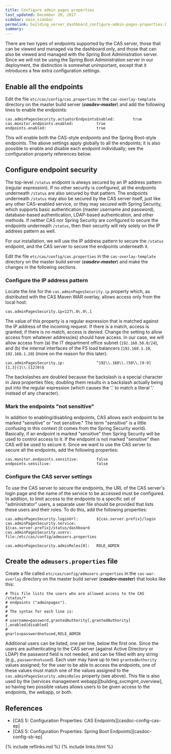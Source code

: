 ```yaml
---
title: Configure admin pages properties
last_updated: December 20, 2017
sidebar: main_sidebar
permalink: building_server_dashboard_configure-admin-pages-properties.html
summary:
---
```


There are two types of endpoints supported by the CAS server, those that can be viewed and managed via the dashboard only, and those that can also be viewed and managed with the Spring Boot Administration server. Since we will not be using the Spring Boot Administration server in our deployment, the distinction is somewhat unimportant, except that it introduces a few extra configuration settings.

## Enable all the endpoints

Edit the file `etc/cas/config/cas.properties` in the `cas-overlay-template` directory on the master build server (***casdev-master***) and add the following lines to enable the endpoints:

```properties
cas.adminPagesSecurity.actuatorEndpointsEnabled:        true
cas.monitor.endpoints.enabled:          true
endpoints.enabled:                      true
```

This will enable both the CAS-style endpoints and the Spring Boot-style endpoints. The above settings apply globally to all the endpoints; it is also possible to enable and disable each endpoint individually; see the configuration property references below.

## Configure endpoint security

The top-level `/status` endpoint is always secured by an IP address pattern (regular expression). If no other security is configured, all the endpoints underneath `/status` are also secured by that pattern. The endpoints underneath `/status` may also be secured by the CAS server itself, just like any other CAS-enabled service, or they may secured with Spring Security, which supports basic authentication (master username and password), database-based authentication, LDAP-based authentication, and other methods. If neither CAS nor Spring Security are configured to secure the endpoints underneath `/status`, then their security will rely solely on the IP addrees pattern as well.

For our installation, we will use the IP address pattern to secure the `/status` endpoint, and the CAS server to secure the endpoints underneath it.

Edit the file `etc/cas/config/cas.properties` in the `cas-overlay-template` directory on the master build server (***casdev-master***) and make the changes in the following sections.

### Configure the IP address pattern

Locate the line for the `cas.adminPagesSecurity.ip` property which, as distributed with the CAS Maven WAR overlay, allows access only from the local host:

```properties
cas.adminPagesSecurity.ip=127\.0\.0\.1
```

The value of this property is a regular expression that is matched against the IP address of the incoming request. If there is a match, access is granted; if there is no match, access is denied. Change the setting to allow access from whatever address(es) should have access. In our case, we will allow access from (a) the IT department office subnet (`192.168.50.0/24`), and (b) the internal interfaces of the F5 load balancers (`192.168.1.10`, `192.168.1.20`) (more on the reason for this later):

```properties
cas.adminPagesSecurity.ip:              ^192\\.168\\.(50\\.[0-9]{1,3}|1\\.[12]0)$
```

The backslashes are doubled because the backslash is a special character in Java properties files; doubling them results in a backslash actually being put into the regular expression (which causes the '.' to match a literal '.' instead of any character).

### Mark the endpoints "not sensitive"

In addition to enabling/disabling endpoints, CAS allows each endpoint to be marked "sensitive" or "not sensitive." The term "sensitive" is a little confusing in this context (it comes from the Spring Security world). Basically, if an endpoint is marked "sensitive" then Spring Security will be used to control access to it. If the endpoint is not marked "sensitive" then CAS will be used to secure it. Since we want to use the CAS server to secure all the endpoints, add the following properties:

```properties
cas.monitor.endpoints.sensitive:        false
endpoints.sensitive:                    false
```

### Configure the CAS server settings

To use the CAS server to secure the endpoints, the URL of the CAS server's login page and the name of the service to be accessed must be configured. In addition, to limit access to the endpoints to a specific set of "administrator" users, a separate user file should be provided that lists these users and their roles. To do this, add the following properties:

```properties
cas.adminPagesSecurity.loginUrl:        ${cas.server.prefix}/login
cas.adminPagesSecurity.service:         ${cas.server.prefix}/status/dashboard
cas.adminPagesSecurity.users:           file:/etc/cas/config/admusers.properties

cas.adminPagesSecurity.adminRoles[0]:   ROLE_ADMIN
```

## Create the `admusers.properties` file

Create a file called `etc/cas/config/admusers.properties` in the `cas-war-overlay` directory on the master build server (***casdev-master***) that looks like this:

```properties
# This file lists the users who are allowed access to the CAS /status/*
# endpoints ("adminpages").
#
# The syntax for each line is:
#
# username=password,grantedAuthority[,grantedAuthority][,enabled|disabled]
#
gnarls=passwordnotused,ROLE_ADMIN
```

Additional users can be listed, one per line, below the first one. Since the users are authenticating to the CAS server (against Active Directory or LDAP) the password field is not needed, and can be filled with any string (e.g., `passwordnotused`). Each user may have up to two `grantedAuthority` values assigned; for the user to be able to access the endpoints, one of these values must match one of the values assigned to the `cas.adminPagesSecurity.adminRoles` property (see above). This file is also used by the [services management webapp][building_svcmgmt_overview], so having two possible values allows users to be given access to the endpoints, the webapp, or both.

## References

* [CAS 5: Configuration Properties: CAS Endpoints][casdoc-config-cas-ep]
* [CAS 5: Configuration Properties: Spring Boot Endpoints][casdoc-config-sb-ep]

{% include reflinks.md %}
{% include links.html %}
